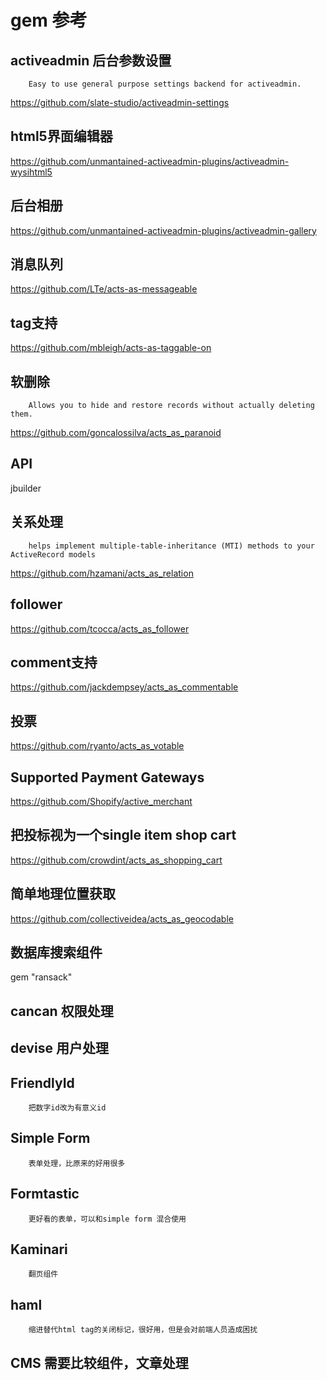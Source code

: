 # gem 参考

## activeadmin 后台参数设置

		Easy to use general purpose settings backend for activeadmin.

https://github.com/slate-studio/activeadmin-settings


## html5界面编辑器
https://github.com/unmantained-activeadmin-plugins/activeadmin-wysihtml5


## 后台相册
https://github.com/unmantained-activeadmin-plugins/activeadmin-gallery

## 消息队列
https://github.com/LTe/acts-as-messageable

## tag支持
https://github.com/mbleigh/acts-as-taggable-on

## 软删除
		Allows you to hide and restore records without actually deleting them.
https://github.com/goncalossilva/acts_as_paranoid

## API
jbuilder

##  关系处理
		helps implement multiple-table-inheritance (MTI) methods to your ActiveRecord models
https://github.com/hzamani/acts_as_relation

## follower
https://github.com/tcocca/acts_as_follower

## comment支持
https://github.com/jackdempsey/acts_as_commentable

## 投票
https://github.com/ryanto/acts_as_votable

## Supported Payment Gateways
https://github.com/Shopify/active_merchant

## 把投标视为一个single item shop cart
https://github.com/crowdint/acts_as_shopping_cart

## 简单地理位置获取
https://github.com/collectiveidea/acts_as_geocodable

## 数据库搜索组件
gem "ransack"

## cancan 权限处理

## devise 用户处理

## FriendlyId 
		把数字id改为有意义id

## Simple Form 
		表单处理，比原来的好用很多

## Formtastic
		更好看的表单，可以和simple form 混合使用

## Kaminari
		翻页组件

## haml
		缩进替代html tag的关闭标记，很好用，但是会对前端人员造成困扰

## CMS 需要比较组件，文章处理

